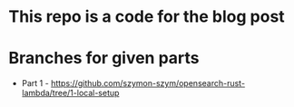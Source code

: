 # This repo is a code for the blog post

# Branches for given parts

- Part 1 - https://github.com/szymon-szym/opensearch-rust-lambda/tree/1-local-setup